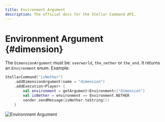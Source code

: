 ```yaml
---
title: Environment Argument
description: The official docs for the Stellar Command API.
---
```


# Environment Argument {#dimension}

The `DimensionArgument` must be: `overworld`, `the_nether` or `the_end`. It returns an `Environment` enum. Example:

```Kotlin
StellarCommand("isNether")
    .addDimensionArgument(name = "dimension")
    .addExecution<Player> {
        val environment = getArgument<Environment>("dimension")
        val isNether = environment == Environment.NETHER
        sender.sendMessage(isNether.toString())
    }
```

![Environment Argument](./environment.gif)